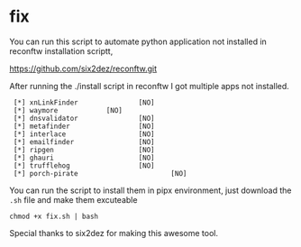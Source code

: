 # fix
You can run this script to automate python application not installed in reconftw installation scriptt, 

https://github.com/six2dez/reconftw.git

After running the ./install script in reconftw I got multiple apps not installed.


```
 [*] xnLinkFinder               [NO]        
 [*] waymore            [NO]
 [*] dnsvalidator               [NO]                                                                     
 [*] metafinder                 [NO]                                                                     
 [*] interlace                  [NO]                                                                     
 [*] emailfinder                [NO]                                                                     
 [*] ripgen                     [NO]
 [*] ghauri                     [NO]      
 [*] trufflehog                 [NO]                                                                     
 [*] porch-pirate                       [NO]

```
You can run the script to install them in pipx environment, just download the `.sh` file and make them excuteable

```
chmod +x fix.sh | bash
```

Special thanks to six2dez for making this awesome tool.
